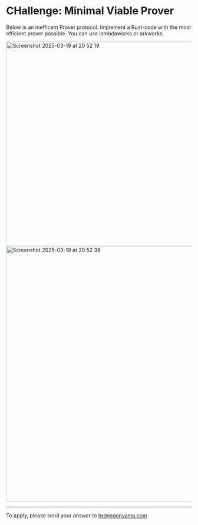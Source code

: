 # CHallenge: Minimal Viable Prover

Below is an inefficent Prover protocol. Implement a Rust-code with the most efficient prover possible. You can use lambdaworks or arkworks.

<img width="555" alt="Screenshot 2025-03-19 at 20 52 19" src="https://github.com/user-attachments/assets/12c77b6a-93dc-491d-9d1a-6309f2b02869" />
<img width="694" alt="Screenshot 2025-03-19 at 20 52 38" src="https://github.com/user-attachments/assets/28d578f5-6cfb-4c8b-b164-26eaf85f92ee" />

---
To apply, please send your answer to hr@ingonyama.com
